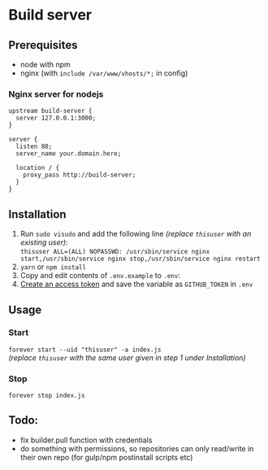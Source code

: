 # Build server

## Prerequisites
- node with npm
- nginx (with `include /var/www/vhosts/*;` in config)

### Nginx server for nodejs
```
upstream build-server {
  server 127.0.0.1:3000;
}

server {
  listen 80;
  server_name your.domain.here;

  location / {
    proxy_pass http://build-server;
  }
}
```

## Installation
1. Run `sudo visudo` and add the following line *(replace `thisuser` with an existing user)*:  
  `thisuser ALL=(ALL) NOPASSWD: /usr/sbin/service nginx start,/usr/sbin/service nginx stop,/usr/sbin/service nginx restart`
2. `yarn` or `npm install`
3. Copy and edit contents of `.env.example` to `.env`:
4. [Create an access token](https://github.com/settings/tokens) and save the variable as `GITHUB_TOKEN` in `.env`

## Usage
### Start
`forever start --uid "thisuser" -a index.js`  
*(replace `thisuser` with the same user given in step 1 under Installation)*

### Stop
`forever stop index.js`

## Todo:
- fix builder.pull function with credentials
- do something with permissions, so repositories can only read/write in their own repo (for gulp/npm postinstall scripts etc)
